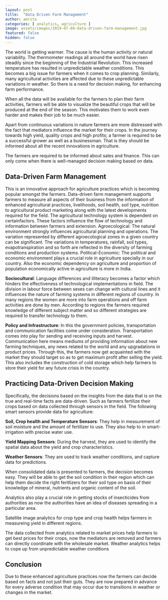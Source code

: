 ```yaml
---
layout: post
title:  "Data Driven Farm Management"
author: amrita
categories: [ analytics, agriculture ]
image: assets/images/2019-07-09-data-driven-farm-management.jpg
featured: false
hidden: false
---
```


The world is getting warmer. The cause is the human activity or natural variability. The thermometer readings all around the world have risen steadily since the beginning of the Industrial Revolution. This increased temperature has resulted in unpredictable weather conditions. This becomes a big issue for farmers when it comes to crop planning. Similarly, many agricultural activities are affected due to these unpredictable variations in weather. So there is a need for decision making, for enhancing farm performance.

When all the data will be available for the farmers to plan their farm activities, farmers will be able to visualize the beautiful crops that will be produced at the end of the season. This motivates them to work even harder and makes their job to be much easier. 

Apart from continuous variations in nature farmers are more distressed with the fact that mediators influence the market for their crops. In the journey towards high yield, quality crops and high profits; a farmer is required to be a successful grower as well as a businessman.  That is they should be informed about all the recent innovations in agriculture.

The farmers are required to be informed about sales and finance. This can only come when there is well-managed decision making based on data.

## Data-Driven Farm Management

This is an innovative approach for agriculture practices which is becoming popular amongst the farmers. Data-driven farm management supports farmers to measure all aspects of their business from the information of enhanced agricultural practices, livelihoods, soil health, soil type, nutrition to agricultural product marketing along with the latest developments required for the field. The agricultural technology system is dependent on certainfactors. These factors influence the flow of technology and information between farmers and extension.
Agroecological: The natural environment strongly influences agricultural planning and operations. The variation represented by different agroecological zones in a given country can be significant. The variations in temperatures, rainfall, soil types, evapotranspiration and so forth are reflected in the diversity of farming conditions and production systems.
Political-Economic: The political and economic environment plays a crucial role in agriculture specially in our country. Also the economic dependency on agriculture and proportion of population economically active in agriculture is more in India.

**Sociocultural**: Language differences and illiteracy becomes a factor which hinders the effectiveness of technological implementations in field. The division in labour force between sexes can change with cultural lines and it influences the nature of farming systems in different regions of country. In many regions the women are more into farm operations and off farm activities are done by men. According to regions the farmers required knowledge of different subject matter and so different strategies are required to transfer technology to them.

**Policy and Infrastructure**: In this the government policies, transportation and communication facilities come under consideration. Transportation comes into play for sending and receiving inputs and harvest. Communication here means mediums of providing information about new farming techniques, any news related to the world and any upgradations in product prices.  Through this, the farmers now get acquainted with the market they should target so as to get maximum profit after selling the yield. This also includes the construction of cold storage which help farmers to store their yield for any future crisis in the country.

## Practicing Data-Driven Decision Making

Specifically, the decisions based on the insights from the data that is on the true and real-time facts are data-driven. Such as farmers fertilize their crops based on data collected through sensors in the field. The following smart sensors provide data for agriculture:

**Soil, Crop health and Temperature Sensors**: They help in measurement of soil moisture and the amount of fertilizer to use. They also help to in smart-irrigation with precise water use.

**Yield Mapping Sensors**: During the harvest, they are used to identify the spatial data about the yield and crop characteristics.

**Weather Sensors**: They are used to track weather conditions, and capture data for predictions.

When consolidated data is presented to farmers, the decision becomes easy. They will be able to get the soil condition in their region which can help them  decide the right feritlizers for their soil type on basis of their knowledge of mineral, nutrients and organic content of the soil.

Analytics also play a crucial role in getting stocks of insecticides from authorities as now the authorities have an idea of diseases spreading in a particular area.

Satellite image analytics for crop type and crop health helps farmers in measureing yield in different regions.

The data collected from analytics related to market prices help farmers to get best prices for their crops, now the mediators are removed and farmers can directly coordinate with the wholesale market.
Weather analytics helps to cope up from unpredictable weather conditions

## Conclusion

Due to these enhanced agriculture practices now the farmers can decide based on facts and not just their guts. They are now prepared in advance for every adverse condition that may occur due to transitions in weather or changes in the market.

